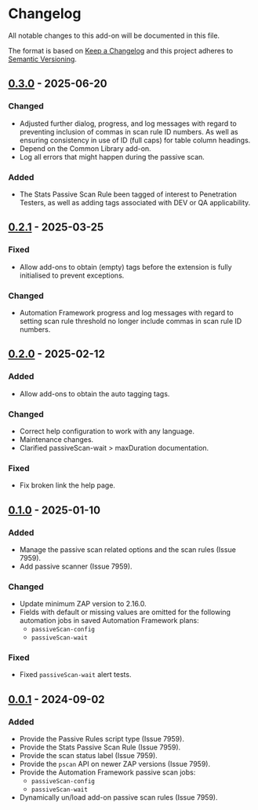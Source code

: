# Changelog
All notable changes to this add-on will be documented in this file.

The format is based on [Keep a Changelog](https://keepachangelog.com/en/1.0.0/)
and this project adheres to [Semantic Versioning](https://semver.org/spec/v2.0.0.html).

## [0.3.0] - 2025-06-20
### Changed
- Adjusted further dialog, progress, and log messages with regard to preventing inclusion of commas in scan rule ID numbers. As well as ensuring consistency in use of ID (full caps) for table column headings.
- Depend on the Common Library add-on.
- Log all errors that might happen during the passive scan.

### Added
- The Stats Passive Scan Rule been tagged of interest to Penetration Testers, as well as adding tags associated with DEV or QA applicability.

## [0.2.1] - 2025-03-25
### Fixed
- Allow add-ons to obtain (empty) tags before the extension is fully initialised to prevent exceptions.

### Changed
- Automation Framework progress and log messages with regard to setting scan rule threshold no longer include commas in scan rule ID numbers.

## [0.2.0] - 2025-02-12
### Added
- Allow add-ons to obtain the auto tagging tags.

### Changed
- Correct help configuration to work with any language.
- Maintenance changes.
- Clarified passiveScan-wait > maxDuration documentation.

### Fixed
- Fix broken link the help page.

## [0.1.0] - 2025-01-10
### Added
- Manage the passive scan related options and the scan rules (Issue 7959).
- Add passive scanner (Issue 7959).

### Changed
- Update minimum ZAP version to 2.16.0.
- Fields with default or missing values are omitted for the following automation jobs in saved Automation Framework plans:
    - `passiveScan-config`
    - `passiveScan-wait`

### Fixed
- Fixed `passiveScan-wait` alert tests.

## [0.0.1] - 2024-09-02
### Added
- Provide the Passive Rules script type (Issue 7959).
- Provide the Stats Passive Scan Rule (Issue 7959).
- Provide the scan status label (Issue 7959).
- Provide the `pscan` API on newer ZAP versions (Issue 7959).
- Provide the Automation Framework passive scan jobs:
  - `passiveScan-config`
  - `passiveScan-wait`
- Dynamically un/load add-on passive scan rules (Issue 7959).

[0.3.0]: https://github.com/zaproxy/zap-extensions/releases/pscan-v0.3.0
[0.2.1]: https://github.com/zaproxy/zap-extensions/releases/pscan-v0.2.1
[0.2.0]: https://github.com/zaproxy/zap-extensions/releases/pscan-v0.2.0
[0.1.0]: https://github.com/zaproxy/zap-extensions/releases/pscan-v0.1.0
[0.0.1]: https://github.com/zaproxy/zap-extensions/releases/pscan-v0.0.1
